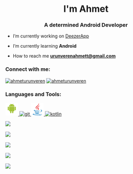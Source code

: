 <h1 align="center">I'm Ahmet</h1>
<h3 align="center">A determined Android Developer</h3>


- I’m currently working on [DeezerApp](https://github.com/canahmed11/DeezerApp)

- I’m currently learning **Android**

- How to reach me **urunverenahmett@gmail.com**

<h3 align="left">Connect with me:</h3>
<p align="left">
<a href="https://linkedin.com/in/ahmeturunveren" target="blank"><img align="center" src="https://raw.githubusercontent.com/rahuldkjain/github-profile-readme-generator/master/src/images/icons/Social/linked-in-alt.svg" alt="ahmeturunveren" height="30" width="40" /></a>
<a href="https://kaggle.com/ahmeturunveren" target="blank"><img align="center" src="https://raw.githubusercontent.com/rahuldkjain/github-profile-readme-generator/master/src/images/icons/Social/kaggle.svg" alt="ahmeturunveren" height="30" width="40" /></a>
</p>

<h3 align="left">Languages and Tools:</h3>
<p align="left"> <a href="https://developer.android.com" target="_blank" rel="noreferrer"> <img src="https://raw.githubusercontent.com/devicons/devicon/master/icons/android/android-original-wordmark.svg" alt="android" width="40" height="40"/> </a> <a href="https://git-scm.com/" target="_blank" rel="noreferrer"> <img src="https://www.vectorlogo.zone/logos/git-scm/git-scm-icon.svg" alt="git" width="40" height="40"/> </a> <a href="https://www.java.com" target="_blank" rel="noreferrer"> <img src="https://raw.githubusercontent.com/devicons/devicon/master/icons/java/java-original.svg" alt="java" width="40" height="40"/> </a> <a href="https://kotlinlang.org" target="_blank" rel="noreferrer"> <img src="https://www.vectorlogo.zone/logos/kotlinlang/kotlinlang-icon.svg" alt="kotlin" width="40" height="40"/> </a> </p>


![](http://github-profile-summary-cards.vercel.app/api/cards/profile-details?username=canahmed11&theme=apprentice)

![](http://github-profile-summary-cards.vercel.app/api/cards/repos-per-language?username=canahmed11&theme=apprentice)

![](http://github-profile-summary-cards.vercel.app/api/cards/most-commit-language?username=canahmed11&theme=apprentice)

![](http://github-profile-summary-cards.vercel.app/api/cards/stats?username=canahmed11&theme=apprentice)

![](http://github-profile-summary-cards.vercel.app/api/cards/productive-time?username=canahmed11&theme=apprentice&utcOffset=8)

